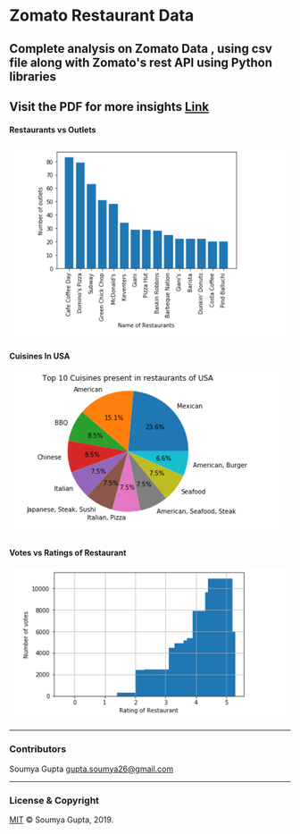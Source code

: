 # Zomato Restaurant Data

Complete analysis on Zomato Data , using csv file along with Zomato's rest API using Python libraries
 ---
Visit the PDF for more insights [Link](https://github.com/guptasoumya26/Zomato_API/blob/master/Project%20API-%20Zomato.pdf)
 ---
#### Restaurants vs Outlets
<img src="https://raw.githubusercontent.com/guptasoumya26/Zomato_API/master/images/RestaurantsAndOutlets.PNG" alt="zomato-1"/>

#### Cuisines In USA 
<img src="https://raw.githubusercontent.com/guptasoumya26/Zomato_API/master/images/USA_cuisines.PNG" alt="zomato-2"/>

#### Votes vs Ratings of Restaurant 
<img src="https://raw.githubusercontent.com/guptasoumya26/Zomato_API/master/images/VotesAndRating.PNG" alt="zomato-2"/>

 ---
 ### Contributors
 Soumya Gupta <gupta.soumya26@gmail.com>

---
### License & Copyright
[MIT](https://choosealicense.com/licenses/mit/)
© Soumya Gupta, 2019.



